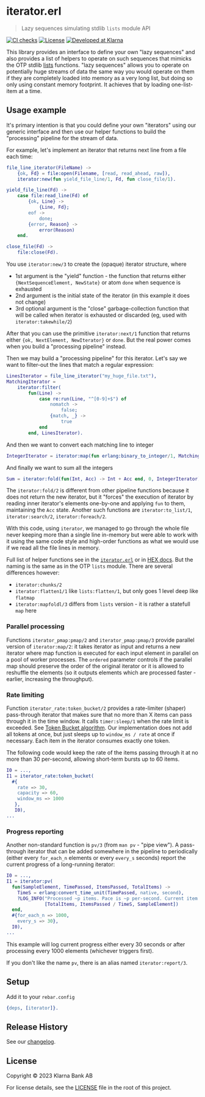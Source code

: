 # iterator.erl
> Lazy sequences simulating stdlib `lists` module API

[![CI checks](https://github.com/klarna-incubator/iterator-erl/actions/workflows/ci.yml/badge.svg)](https://github.com/klarna-incubator/iterator-erl/actions/workflows/ci.yml)
[![License][license-image]][license-url]
[![Developed at Klarna][klarna-image]][klarna-url]


This library provides an interface to define your own "lazy sequences" and also provides a list of
helpers to operate on such sequences that mimicks the OTP stdlib [lists](https://www.erlang.org/doc/man/lists)
functions.
"lazy sequences" allows you to operate on potentially huge streams of data the same way you would
operate on them if they are completely loaded into memory as a very long list, but doing so only
using constant memory footprint. It achieves that by loading one-list-item at a time.

## Usage example

It's primary intention is that you could define your own "iterators" using our generic interface
and then use our helper functions to build the "processing" pipeline for the stream of data.

For example, let's implement an iterator that returns next line from a file each time:

```erlang
file_line_iterator(FileName) ->
    {ok, Fd} = file:open(Filename, [read, read_ahead, raw]),
    iterator:new(fun yield_file_line/1, Fd, fun close_file/1).

yield_file_line(Fd) ->
    case file:read_line(Fd) of
        {ok, Line} ->
            {Line, Fd};
        eof ->
            done;
        {error, Reason} ->
            error(Reason)
    end.

close_file(Fd) ->
    file:close(Fd).
```

You use `iterator:new/3` to create the (opaque) iterator structure, where

* 1st argument is the "yield" function - the function that returns either
  `{NextSequenceElement, NewState}` or atom `done` when sequence is exhausted
* 2nd argument is the initial state of the iterator (in this example it does not change)
* 3rd optional argument is the "close" garbage-collection function that will be called when
  iterator is exhausted or discarded (eg, used with `iterator:takewhile/2`)

After that you can use the primitive `iterator:next/1` function that returns either
`{ok, NextElement, NewIterator}` or `done`. But the real power comes when you build
a "processing pipeline" instead.

Then we may build a "processing pipeline" for this iterator. Let's say we want to filter-out the
lines that match a regular expression:

```erlang
LinesIterator = file_line_iterator("my_huge_file.txt"),
MatchingIterator =
    iterator:filter(
        fun(Line) ->
            case re:run(Line, "^[0-9]+$") of
                nomatch ->
                    false;
                {match, _} ->
                    true
            end
        end, LinesIterator).
```

And then we want to convert each matching line to integer

```erlang
IntegerIterator = iterator:map(fun erlang:binary_to_integer/1, MatchingIterator).
```

And finally we want to sum all the integers

```erlang
Sum = iterator:fold(fun(Int, Acc) -> Int + Acc end, 0, IntegerIterator).
```

The `iterator:fold/2` is different from other pipeline functions because it does not return
the new iterator, but it "forces" the execution of iterator by reading inner iterator's elements
one-by-one and applying `fun` to them, maintaining the `Acc` state.
Another such functions are `iterator:to_list/1`, `iterator:search/2`, `iterator:foreach/2`.

With this code, using `iterator`, we managed to go through the whole file never keeping more than
a single line in-memory but were able to work with it using the same code style and high-order
functions as what we would use if we read all the file lines in memory.

Full list of helper functions see in the [`iterator.erl`](src/iterator.erl) or in
[HEX docs](https://hexdocs.pm/iterator/iterator.html). But the naming is the same as in the
OTP `lists` module. There are several differences however:

* `iterator:chunks/2`
* `iterator:flatten1/1` like `lists:flatten/1`, but only goes 1 level deep like `flatmap`
* `iterator:mapfoldl/3` differs from `lists` version - it is rather a statefull `map` here

### Parallel processing

Functions `iterator_pmap:pmap/2` and `iterator_pmap:pmap/3` provide parallel version
of `iterator:map/2`: it takes iterator as input and returns a new iterator where map function
is executed for each input element in parallel on a pool of worker processes.
The `ordered` parameter controls if the parallel map should preserve the order of the original
iterator or it is allowed to reshuffle the elements (so it outputs elements which are processed
faster - earlier, increasing the throughput).

### Rate limiting

Function `iterator_rate:token_bucket/2` provides a rate-limiter (shaper) pass-through iterator
that makes sure that no more than X items can pass through it in the time window. It calls
`timer:sleep/1` when the rate limit is exceeded.
See [Token Bucket algorithm](https://en.wikipedia.org/wiki/Token_bucket).
Our implementation does not add all tokens at once, but just sleeps up to `window_ms / rate` at
once if necessary. Each item in the iterator consumes exactly one token.

The following code would keep the rate of the items passing through it at no more than
30 per-second, allowing short-term bursts up to 60 items.

```erlang
I0 = ...,
I1 = iterator_rate:token_bucket(
  #{
    rate => 30,
    capacity => 60,
    window_ms => 1000
   },
   I0),
...

```

### Progress reporting

Another non-standard function is `pv/3` (from `man pv` - "pipe view"). A pass-through iterator
that can be added somewhere in the pipeline to periodically (either every `for_each_n` elements
or every `every_s` seconds) report the current progress of a long-running iterator:

```erlang
I0 = ...,
I1 = iterator:pv(
  fun(SampleElement, TimePassed, ItemsPassed, TotalItems) ->
    TimeS = erlang:convert_time_unit(TimePassed, native, second),
    ?LOG_INFO("Processed ~p items. Pace is ~p per-second. Current item: ~p",
              [TotalItems, ItemsPassed / TimeS, SampleElement])
  end,
  #{for_each_n => 1000,
    every_s => 30},
  I0),
...
```
This example will log current progress either every 30 seconds or after processing every 1000
elements (whichever triggers first).

If you don't like the name `pv`, there is an alias named `iterator:report/3`.

## Setup

Add it to your `rebar.config`

```erlang
{deps, [iterator]}.
```

## Release History

See our [changelog](CHANGELOG.md).

## License

Copyright © 2023 Klarna Bank AB

For license details, see the [LICENSE](LICENSE) file in the root of this project.


<!-- Markdown link & img dfn's -->
[ci-image]: https://img.shields.io/badge/build-passing-brightgreen?style=flat-square
[ci-url]: https://github.com/klarna-incubator/TODO
[license-image]: https://img.shields.io/badge/license-Apache%202-blue?style=flat-square
[license-url]: http://www.apache.org/licenses/LICENSE-2.0
[klarna-image]: https://img.shields.io/badge/%20-Developed%20at%20Klarna-black?style=flat-square&labelColor=ffb3c7&logo=klarna&logoColor=black
[klarna-url]: https://klarna.github.io
